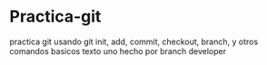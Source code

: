# Practica-git
practica git usando git init, add, commit, checkout, branch, y otros comandos basicos
texto uno hecho por branch developer
